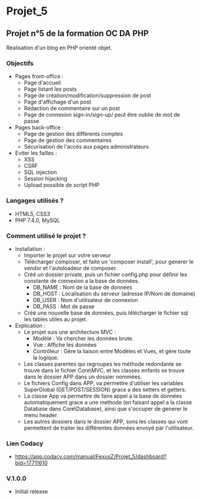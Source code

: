 # Projet_5 <br/>

## Projet n°5 de la formation OC DA PHP <br/>
Réalisation d'un blog en PHP orienté objet.

### Objectifs
* Pages front-office :
    * Page d'accueil
    * Page listant les posts
    * Page de création/modification/suppression de post
    * Page d'affichage d'un post
    * Rédaction de commentaire sur un post
    * Page de connexion sign-in/sign-up/ peut être oublie de mot de passe
* Pages back-office :
    * Page de gestion des différents comptes
    * Page de gestion des commentaires
    * Sécurisation de l'accès aux pages administrateurs
* Eviter les failles :
    * XSS
    * CSRF
    * SQL injection
    * Session hijacking
    * Upload possible de script PHP

### Langages utilisés ?
* HTML5, CSS3
* PHP 7.4.0, MySQL

### Comment utilisé le projet ?
* Installation :
    * Importer le projet sur votre serveur
    * Télécharger composer, et faite un 'composer install', pour generer le vendor et l'autoloadeur de composer.
    * Créé un dossier private, puis un fichier config.php pour définir les constante de connexion a la base de données.
        * DB_NAME : Nom de la base de données
        * DB_HOST : Localisation du serveur (adresse IP/Nom de domaine)
        * DB_USER : Nom d'utilisateur de connexion
        * DB_PASS : Mot de passe
    * Créé une nouvelle base de données, puis télécharger le fichier sql les tables utiles au projet.
* Explication :
    * Le projet suis une architecture MVC :
        * Modèle : Va chercher les données brute.
        * Vue : Affiche les données
        * Contrôleur : Gère la liaison entre Modèles et Vues, et gère toute la logique.
    * Les classes parentes qui regroupes les méthode redondante se trouve  dans le fichier Core\MVC, et les classes enfants se trouve dans le dossier APP dans un dossier nommées.
    * Le fichiers Config dans APP, va permettre d'utiliser les variables SuperGlobal (GET/POST/SESSION) grace a des setters et getters.
    * La classe App va permettre de faire appel a la base de données automatiquement grace a une methode (en faisant appel a la classe Database dans Core\Database), ainsi que s'occuper de generer le menu header.
    * Les autres dossiers dans le dossier APP, sons les classes qui vont permettent de traiter les différentes données envoyé par l'utilisateur.

### Lien Codacy
* https://app.codacy.com/manual/FexusZ/Projet_5/dashboard?bid=17711610

### V.1.0.0
* Initial release
